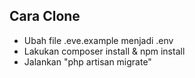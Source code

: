 ## Cara Clone

-   Ubah file .eve.example menjadi .env
-   Lakukan composer install & npm install
-   Jalankan "php artisan migrate"
